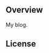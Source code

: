 ## Overview

My blog.

## License
[GNU Free Documentation License, Version 1.3]: http://www.gnu.org/licenses/fdl-1.3.html
